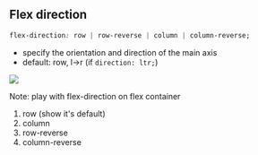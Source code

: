 ## Flex direction

```css
flex-direction: row | row-reverse | column | column-reverse;
```

- specify the orientation and direction of the main axis
- default: row, l->r (if ```direction: ltr;```)

![](images/flexDirection.svg)


Note:
play with flex-direction on flex container
1. row (show it's default)
2. column
3. row-reverse
4. column-reverse
